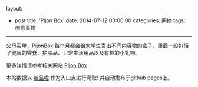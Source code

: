 layout: 
  - post 
title: 'Pijon Box' 
date: 2014-07-12 00:00:00 
categories: 网摘 
tags: 创意事物 
---

父母买单，PijonBox 每个月都会给大学生寄出不同内容物的盒子，里面一般包括了健康的零食、护肤品、日常生活用品以及有趣的小礼物。  

更多详情请参考相关网站 [Pijon Box](https://www.pijonbox.com/)  

本站数据以 [新品啦](http://xinpinla.com/) 作为入口点进行爬取! 并自动发布于github pages上。  
